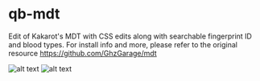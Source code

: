 # qb-mdt

Edit of Kakarot's MDT with CSS edits along with searchable fingerprint ID and blood types.
For install info and more, please refer to the original resource https://github.com/GhzGarage/mdt

![alt text](https://i.imgur.com/rpv5K0I.jpeg)
![alt text](https://i.imgur.com/5a1KDV6.png)

